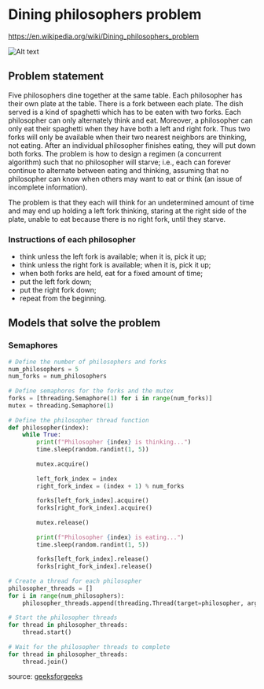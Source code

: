 # Dining philosophers problem

https://en.wikipedia.org/wiki/Dining_philosophers_problem

![Alt text](image.png)

## Problem statement

Five philosophers dine together at the same table. Each philosopher has their own plate at the table. There is a fork between each plate. The dish served is a kind of spaghetti which has to be eaten with two forks. Each philosopher can only alternately think and eat. Moreover, a philosopher can only eat their spaghetti when they have both a left and right fork. Thus two forks will only be available when their two nearest neighbors are thinking, not eating. After an individual philosopher finishes eating, they will put down both forks. The problem is how to design a regimen (a concurrent algorithm) such that no philosopher will starve; i.e., each can forever continue to alternate between eating and thinking, assuming that no philosopher can know when others may want to eat or think (an issue of incomplete information).

The problem is that they each will think for an undetermined amount of time and may end up holding a left fork thinking, staring at the right side of the plate, unable to eat because there is no right fork, until they starve.

### Instructions of each philosopher

- think unless the left fork is available; when it is, pick it up;
- think unless the right fork is available; when it is, pick it up;
- when both forks are held, eat for a fixed amount of time;
- put the left fork down;
- put the right fork down;
- repeat from the beginning.

## Models that solve the problem

### Semaphores

```python	
# Define the number of philosophers and forks
num_philosophers = 5
num_forks = num_philosophers
 
# Define semaphores for the forks and the mutex
forks = [threading.Semaphore(1) for i in range(num_forks)]
mutex = threading.Semaphore(1)
 
# Define the philosopher thread function
def philosopher(index):
    while True:
        print(f"Philosopher {index} is thinking...")
        time.sleep(random.randint(1, 5))
         
        mutex.acquire()
         
        left_fork_index = index
        right_fork_index = (index + 1) % num_forks
         
        forks[left_fork_index].acquire()
        forks[right_fork_index].acquire()
         
        mutex.release()
         
        print(f"Philosopher {index} is eating...")
        time.sleep(random.randint(1, 5))
         
        forks[left_fork_index].release()
        forks[right_fork_index].release()
 
# Create a thread for each philosopher
philosopher_threads = []
for i in range(num_philosophers):
    philosopher_threads.append(threading.Thread(target=philosopher, args=(i,)))
     
# Start the philosopher threads
for thread in philosopher_threads:
    thread.start()
     
# Wait for the philosopher threads to complete
for thread in philosopher_threads:
    thread.join()
```
source: [geeksforgeeks](https://www.geeksforgeeks.org/dining-philosopher-problem-using-semaphores/)
